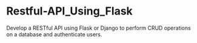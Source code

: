 # Restful-API_Using_Flask
Develop a RESTful API using Flask or Django to perform CRUD operations on a database and authenticate users.
